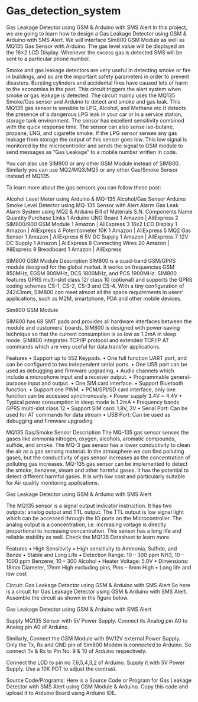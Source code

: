 # Gas_detection_system
Gas Leakage Detector using GSM & Arduino with SMS Alert
In this project, we are going to learn how to design a Gas Leakage Detector using GSM & Arduino with SMS Alert. We will interface Sim800 GSM Module as well as MQ135 Gas Sensor with Arduino. The gas level value will be displayed on the 16×2 LCD Display. Whenever the excess gas is detected SMS will be sent to a particular phone number.





Smoke and gas leakage detectors are very useful in detecting smoke or fire in buildings, and so are the important safety parameters in order to prevent disasters. Bursting cylinders and accidental fires have caused lots of harm to the economies in the past. This circuit triggers the alert system when smoke or gas leakage is detected. The circuit mainly uses the MQ135 Smoke/Gas sensor and Arduino to detect and smoke and gas leak. This MQ135 gas sensor is sensible to LPG, Alcohol, and Methane etc.It detects the presence of a dangerous LPG leak in your car or in a service station, storage tank environment. The sensor has excellent sensitivity combined with the quick response time. The sensor can also sense iso-butane, propane, LNG, and cigarette smoke. If the LPG sensor senses any gas leakage from storage the output of this sensor goes low. This low signal is monitored by the microcontroller and sends the signal to GSM module to send messages as “Gas Leakage” to a mobile number written in code.

You can also use SIM900 or any other GSM Module instead of SIM800. Similarly you can use MQ2/MQ3/MQ5 or any other Gas/Smoke Sensor instead of MQ135.

To learn more about the gas sensors you can follow these post:

Alcohol Level Meter using Arduino & MQ-135 Alcohol/Gas Sensor
Arduino Smoke Level Detector using MQ-135 Sensor with Alert Alarm
Gas Leak Alarm System using MQ2 & Arduino
Bill of Materials
S.N.	Components Name	Quantity	Purchase Links
1	Arduino UNO Board	1	Amazon | AliExpress
2	SIM800/900 GSM Module	1	Amazon | AliExpress
3	16x2 LCD Display	1	Amazon | AliExpress
4	Potentiometer 10K	1	Amazon | AliExpress
5	MQ2 Gas Sensor	1	Amazon | AliExpress
6	5V DC Supply	1	Amazon | AliExpress
7	12V DC Supply	1	Amazon | AliExpress
8	Connecting Wires	20	Amazon | AliExpress
9	Breadboard	1	Amazon | AliExpress





SIM800 GSM Module
Description
SIM800 is a quad-band GSM/GPRS module designed for the global market. It works on frequencies GSM 850MHz, EGSM 900MHz, DCS 1800MHz, and PCS 1900MHz. SIM800 features GPRS multi-slot class 12/ class 10 (optional) and supports the GPRS coding schemes CS-1, CS-2, CS-3 and CS-4. With a tiny configuration of 24243mm, SIM800 can meet almost all the space requirements in users’ applications, such as M2M, smartphone, PDA and other mobile devices.

Sim800 GSM Module

SIM800 has 68 SMT pads and provides all hardware interfaces between the module and customers’ boards. SIM800 is designed with power-saving technique so that the current consumption is as low as 1.2mA in sleep mode. SIM800 integrates TCP/IP protocol and extended TCP/IP AT commands which are very useful for data transfer applications.

Features
• Support up to 552 Keypads.
• One full function UART port, and can be configured to two independent serial ports.
• One USB port can be used as debugging and firmware upgrading.
• Audio channels which include a microphone input and a receiver output.
• Programmable general-purpose input and output.
• One SIM card interface.
• Support Bluetooth function.
• Support one PWM.
• PCM/SPI/SD card interface, only one function can be accessed synchronously.
• Power supply 3.4V ~ 4.4V
• Typical power consumption in sleep mode is 1.2mA
• Frequency bands GPRS multi-slot class 12
• Support SIM card: 1.8V, 3V
• Serial Port: Can be used for AT commands for data stream
• USB Port: Can be used as debugging and firmware upgrading





MQ135 Gas/Smoke Sensor
Description
The MQ-135 gas sensor senses the gases like ammonia nitrogen, oxygen, alcohols, aromatic compounds, sulfide, and smoke. The MQ-3 gas sensor has a lower conductivity to clean the air as a gas sensing material. In the atmosphere we can find polluting gases, but the conductivity of gas sensor increases as the concentration of polluting gas increases. MQ-135 gas sensor can be implemented to detect the smoke, benzene, steam and other harmful gases. It has the potential to detect different harmful gases. It is with low cost and particularly suitable for Air quality monitoring applications.

Gas Leakage Detector using GSM & Arduino with SMS Alert

The MQ135 sensor is a signal output indicator instruction. It has two outputs: analog output and TTL output. The TTL output is low signal light which can be accessed through the IO ports on the Microcontroller. The analog output is a concentration, i.e. increasing voltage is directly proportional to increasing concentration. This sensor has a long life and reliable stability as well. Check the MQ135 Datasheet to learn more.

Features
• High Sensitivity
• High sensitivity to Ammonia, Sulfide, and Benze
• Stable and Long Life
• Detection Range: 10 – 300 ppm NH3, 10 – 1000 ppm Benzene, 10 – 300 Alcohol
• Heater Voltage: 5.0V
• Dimensions: 18mm Diameter, 17mm High excluding pins, Pins – 6mm High
• Long life and low cost

Circuit: Gas Leakage Detector using GSM & Arduino with SMS Alert
So here is a circuit for Gas Leakage Detector using GSM & Arduino with SMS Alert. Assemble the circuit as shown in the figure below.

Gas Leakage Detector using GSM & Arduino with SMS Alert

Supply MQ135 Sensor with 5V Power Supply. Connect its Analog pin A0 to Analog pin A0 of Arduino.

Similarly, Connect the GSM Module with 9V/12V external Power Supply. Only the Tx, Rx and GND pin of Sim800 Modem is connected to Arduino. So connect Tx & Rx to Pin No. 9 & 10 of Arduino respectively.

Connect the LCD to pin no 7,6,5,4,3,2 of Arduino. Supply it with 5V Power Supply. Use a 10K POT to adjust the contrast.

Source Code/Programs:
Here is a Source Code or Program for Gas Leakage Detector with SMS Alert using GSM Module & Arduino. Copy this code and upload it to Arduino Board using Arduino IDE.


